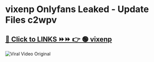
 # vixenp Onlyfans Leaked - Update Files c2wpv

## <h2><a href="https://clipsfans.com/vixenp&ref=git">🔗 Click to LINKS ⏩⏩ 👉 🟢 vixenp </a></h2>

<a href="https://clipsfans.com/vixenp&ref=git" rel="nofollow" data-target="animated-image.originalLink"><img src="https://i.ibb.co.com/xMMVF88/686577567.gif" alt="Viral Video Original" style="max-width: 100%; display: inline-block;" data-target="animated-image.originalImage"></a>

